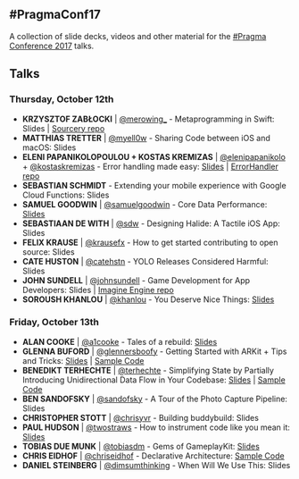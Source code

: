 ## #PragmaConf17
A collection of slide decks, videos and other material for the [#Pragma Conference 2017](http://pragmaconference.com/) talks.

## Talks
### Thursday, October 12th
* **KRZYSZTOF ZABŁOCKI** | [@merowing_](https://twitter.com/merowing_) - Metaprogramming in Swift: Slides | [Sourcery repo](https://github.com/krzysztofzablocki/Sourcery)
* **MATTHIAS TRETTER** | [@myell0w](https://twitter.com/myell0w) - Sharing Code between iOS and macOS: Slides
* **ELENI PAPANIKOLOPOULOU + KOSTAS KREMIZAS** | [@elenipapanikolo](https://twitter.com/elenipapanikolo) + [@kostaskremizas](https://twitter.com/kostaskremizas) - Error handling made easy: [Slides](https://speakerdeck.com/kremizask/number-pragma-conference-2017-error-handling-made-easy) | [ErrorHandler repo](https://github.com/Workable/swift-error-handler)
* **SEBASTIAN SCHMIDT** - Extending your mobile experience with Google Cloud Functions: Slides
* **SAMUEL GOODWIN** | [@samuelgoodwin](https://twitter.com/samuelgoodwin) - Core Data Performance: [Slides](https://github.com/pragmamark/pragmaconf17/blob/master/CoreDataPerformance.zip)
* **SEBASTIAAN DE WITH** | [@sdw](https://twitter.com/sdw) - Designing Halide: A Tactile iOS App: Slides
* **FELIX KRAUSE** | [@krausefx](https://twitter.com/krausefx) - How to get started contributing to open source: Slides
* **CATE HUSTON** | [@catehstn](https://twitter.com/catehstn) - YOLO Releases Considered Harmful: Slides
* **JOHN SUNDELL** | [@johnsundell](https://twitter.com/johnsundell) - Game Development for App Developers: Slides | [Imagine Engine repo](https://github.com/JohnSundell/ImagineEngine)
* **SOROUSH KHANLOU** | [@khanlou](https://twitter.com/khanlou) - You Deserve Nice Things: [Slides](https://github.com/pragmamark/pragmaconf17/blob/master/You%20Deserve%20Nice%20Things%20-%20Pragma%202017.pdf)

### Friday, October 13th
* **ALAN COOKE** | [@a1cooke](https://twitter.com/a1cooke) - Tales of a rebuild: [Slides](https://www.slideshare.net/cookealan/tales-of-a-rebuild)
* **GLENNA BUFORD** | [@glennersboofy](https://twitter.com/glennersboofy) - Getting Started with ARKit + Tips and Tricks: [Slides](https://speakerdeck.com/glenna/arkit-tips-plus-tricks) | [Sample Code](https://github.com/glenna/arkit-demo)
* **BENEDIKT TERHECHTE** | [@terhechte](https://twitter.com/terhechte) - Simplifying State by Partially Introducing Unidirectional Data Flow in Your Codebase: [Slides](https://speakerdeck.com/terhechte/simplifying-state-by-partially-introducing-unidirectional-data-flow-in-your-codebase) | [Sample Code](https://github.com/terhechte/pragma2017-example-code)
* **BEN SANDOFSKY** | [@sandofsky](https://twitter.com/sandofsky) - A Tour of the Photo Capture Pipeline: Slides
* **CHRISTOPHER STOTT** | [@chrisyvr](https://twitter.com/chrisyvr) - Building buddybuild: Slides
* **PAUL HUDSON** | [@twostraws](https://twitter.com/twostraws) - How to instrument code like you mean it: [Slides](https://github.com/pragmamark/pragmaconf17/blob/master/How_to_Instrument_(Slides).pdf)
* **TOBIAS DUE MUNK** | [@tobiasdm](https://twitter.com/tobiasdm) - Gems of GameplayKit: [Slides](http://developmunk.dk/files/Gems-of-GameplayKit-Pragma.pdf)
* **CHRIS EIDHOF** | [@chriseidhof](https://twitter.com/chriseidhof) - Declarative Architecture: [Sample Code](https://github.com/chriseidhof/laufpark-stechlin)
* **DANIEL STEINBERG** | [@dimsumthinking](https://twitter.com/dimsumthinking) - When Will We Use This: Slides
